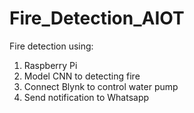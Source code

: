 # Fire_Detection_AIOT
Fire detection using:
1. Raspberry Pi
2. Model CNN to detecting fire
3. Connect Blynk to control water pump
4. Send notification to Whatsapp
